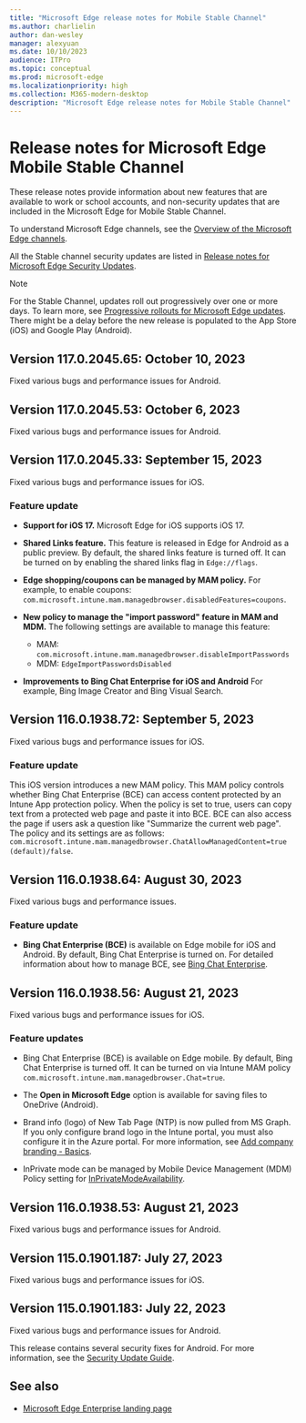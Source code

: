 ```yaml
---
title: "Microsoft Edge release notes for Mobile Stable Channel"
ms.author: charlielin
author: dan-wesley
manager: alexyuan
ms.date: 10/10/2023
audience: ITPro
ms.topic: conceptual
ms.prod: microsoft-edge
ms.localizationpriority: high
ms.collection: M365-modern-desktop
description: "Microsoft Edge release notes for Mobile Stable Channel"
---
```


# Release notes for Microsoft Edge Mobile Stable Channel

These release notes provide information about new features that are available to work or school accounts, and non-security updates that are included in the Microsoft Edge for Mobile Stable Channel.

To understand Microsoft Edge channels, see the [Overview of the Microsoft Edge channels](./microsoft-edge-channels.md).

All the Stable channel security updates are listed in [Release notes for Microsoft Edge Security Updates](./microsoft-edge-relnotes-security.md).

> [!NOTE]
> For the Stable Channel, updates roll out progressively over one or more days. To learn more, see [Progressive rollouts for Microsoft Edge updates](./microsoft-edge-update-progressive-rollout.md). There might be a delay before the new release is populated to the App Store (iOS) and Google Play (Android).

## Version 117.0.2045.65: October 10, 2023

Fixed various bugs and performance issues for Android.

## Version 117.0.2045.53: October 6, 2023

Fixed various bugs and performance issues for Android.

## Version 117.0.2045.33: September 15, 2023

Fixed various bugs and performance issues for iOS.

### Feature update

- **Support for iOS 17.** Microsoft Edge for iOS supports iOS 17.

- **Shared Links feature.** This feature is released in Edge for Android as a public preview. By default, the shared links feature is turned off. It can be turned on by enabling the shared links flag in `Edge://flags`.

- **Edge shopping/coupons can be managed by MAM policy.** For example, to enable coupons: `com.microsoft.intune.mam.managedbrowser.disabledFeatures=coupons`.

- **New policy to manage the "import password" feature in MAM and MDM.** The following settings are available to manage this feature:

  - MAM: `com.microsoft.intune.mam.managedbrowser.disableImportPasswords`
  - MDM: `EdgeImportPasswordsDisabled`

- **Improvements to Bing Chat Enterprise for iOS and Android** For example, Bing Image Creator and Bing Visual Search.

## Version 116.0.1938.72: September 5, 2023

Fixed various bugs and performance issues for iOS.

### Feature update

This iOS version introduces a new MAM policy. This MAM policy controls whether Bing Chat Enterprise (BCE) can access content protected by an Intune App protection policy. When the policy is set to true, users can copy text from a protected web page and paste it into BCE. BCE can also access the page if users ask a question like "Summarize the current web page". The policy and its settings are as follows:<br>
`com.microsoft.intune.mam.managedbrowser.ChatAllowManagedContent=true (default)/false`.

## Version 116.0.1938.64: August 30, 2023

Fixed various bugs and performance issues.

### Feature update

- **Bing Chat Enterprise (BCE)** is available on Edge mobile for iOS and Android. By default, Bing Chat Enterprise is turned on. For detailed information about how to manage BCE, see [Bing Chat Enterprise](/mem/intune/apps/manage-microsoft-edge#bing-chat-enterprise).

## Version 116.0.1938.56: August 21, 2023

Fixed various bugs and performance issues for iOS.

### Feature updates

- Bing Chat Enterprise (BCE) is available on Edge mobile. By default, Bing Chat Enterprise is turned off. It can be turned on via Intune MAM policy `com.microsoft.intune.mam.managedbrowser.Chat=true`.

- The **Open in Microsoft Edge** option is available for saving files to OneDrive (Android).

- Brand info (logo) of New Tab Page (NTP) is now pulled from MS Graph. If you only configure brand logo in the Intune portal, you must also configure it in the Azure portal. For more information, see [Add company branding - Basics](/azure/active-directory/fundamentals/how-to-customize-branding#basics).

- InPrivate mode can be managed by Mobile Device Management (MDM) Policy setting for [InPrivateModeAvailability](/deployedge/microsoft-edge-mobile-policies#inprivatemodeavailability).

## Version 116.0.1938.53: August 21, 2023

Fixed various bugs and performance issues for Android.

## Version 115.0.1901.187: July 27, 2023

Fixed various bugs and performance issues for iOS.

## Version 115.0.1901.183: July 22, 2023

Fixed various bugs and performance issues for Android.

This release contains several security fixes for Android. For more information, see the [Security Update Guide](https://msrc.microsoft.com/update-guide).

<!-- Version 114.0.1823.37: June 2, 2023 to Version 113.0.1774.50: May 18, 2023 -->
<!-- Version 113.1774.36: May 8, 2023 to Version 112.0.1722.36: April 7, 2023 -->
<!-- Version 111.0.1661.43: March 18, 2023 to Version 109.0.1518.70: January 26, 2023 -->
<!-- Version Version 109.0.1518.58: January 18, 2023 to Version 108.0.1462.45: December 8, 2022  -->
<!-- Version 108.0.1462.43: December 7, 2022 to Version 106.0.1370.47: October 17, 2022 -->
<!-- Version 105.0.1343.38: September 13, 2022 to Version 101.0.1210.32: April 29, 2022 -->

## See also

- [Microsoft Edge Enterprise landing page](https://aka.ms/EdgeEnterprise)
